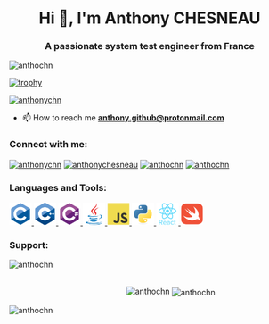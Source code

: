 <h1 align="center">Hi 👋, I'm Anthony CHESNEAU</h1>
<h3 align="center">A passionate system test engineer from France</h3>

<p align="left"> <img src="https://komarev.com/ghpvc/?username=anthochn&label=Profile%20views&color=0e75b6&style=flat" alt="anthochn" /> </p>

[![trophy](https://github-profile-trophy.vercel.app/?username=anthochn&theme=onedark)](https://github.com/ryo-ma/github-profile-trophy)

<p align="left"> <a href="https://twitter.com/anthonychn" target="blank"><img src="https://img.shields.io/twitter/follow/anthonychn?logo=twitter&style=for-the-badge" alt="anthonychn" /></a> </p>

- 📫 How to reach me **anthony.github@protonmail.com**

<h3 align="left">Connect with me:</h3>
<p align="left">
<a href="https://twitter.com/anthonychn" target="blank"><img align="center" src="https://raw.githubusercontent.com/rahuldkjain/github-profile-readme-generator/master/src/images/icons/Social/twitter.svg" alt="anthonychn" height="30" width="40" /></a>
<a href="https://linkedin.com/in/anthonychesneau" target="blank"><img align="center" src="https://raw.githubusercontent.com/rahuldkjain/github-profile-readme-generator/master/src/images/icons/Social/linked-in-alt.svg" alt="anthonychesneau" height="30" width="40" /></a>
<a href="https://stackoverflow.com/users/18705027/anthochn" target="blank"><img align="center" src="https://raw.githubusercontent.com/rahuldkjain/github-profile-readme-generator/master/src/images/icons/Social/stack-overflow.svg" alt="anthochn" height="30" width="40" /></a>
<a href="https://instagram.com/anthochn" target="blank"><img align="center" src="https://raw.githubusercontent.com/rahuldkjain/github-profile-readme-generator/master/src/images/icons/Social/instagram.svg" alt="anthochn" height="30" width="40" /></a>
</p>

<h3 align="left">Languages and Tools:</h3>
<p align="left"> <a href="https://www.cprogramming.com/" target="_blank" rel="noreferrer"> <img src="https://raw.githubusercontent.com/devicons/devicon/master/icons/c/c-original.svg" alt="c" width="40" height="40"/> </a> <a href="https://www.w3schools.com/cpp/" target="_blank" rel="noreferrer"> <img src="https://raw.githubusercontent.com/devicons/devicon/master/icons/cplusplus/cplusplus-original.svg" alt="cplusplus" width="40" height="40"/> </a> <a href="https://www.w3schools.com/cs/" target="_blank" rel="noreferrer"> <img src="https://raw.githubusercontent.com/devicons/devicon/master/icons/csharp/csharp-original.svg" alt="csharp" width="40" height="40"/> </a> <a href="https://www.java.com" target="_blank" rel="noreferrer"> <img src="https://raw.githubusercontent.com/devicons/devicon/master/icons/java/java-original.svg" alt="java" width="40" height="40"/> </a> <a href="https://developer.mozilla.org/en-US/docs/Web/JavaScript" target="_blank" rel="noreferrer"> <img src="https://raw.githubusercontent.com/devicons/devicon/master/icons/javascript/javascript-original.svg" alt="javascript" width="40" height="40"/> </a> <a href="https://www.python.org" target="_blank" rel="noreferrer"> <img src="https://raw.githubusercontent.com/devicons/devicon/master/icons/python/python-original.svg" alt="python" width="40" height="40"/> </a> <a href="https://reactjs.org/" target="_blank" rel="noreferrer"> <img src="https://raw.githubusercontent.com/devicons/devicon/master/icons/react/react-original-wordmark.svg" alt="react" width="40" height="40"/> </a> <a href="https://developer.apple.com/swift/" target="_blank" rel="noreferrer"> <img src="https://raw.githubusercontent.com/devicons/devicon/master/icons/swift/swift-original.svg" alt="swift" width="40" height="40"/> </a> </p>

<h3 align="left">Support:</h3>
<p><a href="https://www.buymeacoffee.com/anthochn"> <img align="left" src="https://cdn.buymeacoffee.com/buttons/v2/default-yellow.png" height="50" width="210" alt="anthochn" /></a></p><br><br>

<p><img align="left" src="https://github-readme-stats.vercel.app/api/top-langs?username=anthochn&show_icons=true&locale=en&layout=compact" alt="anthochn" /></p>

<p>&nbsp;<img align="center" src="https://github-readme-stats.vercel.app/api?username=anthochn&show_icons=true&locale=en" alt="anthochn" /></p>

<p><img align="center" src="https://github-readme-streak-stats.herokuapp.com/?user=anthochn&" alt="anthochn" /></p>
